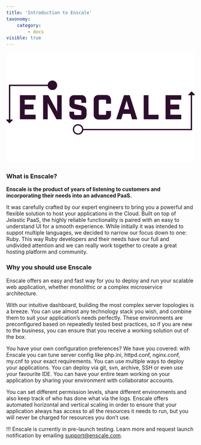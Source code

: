 ```yaml
---
title: 'Introduction to Enscale'
taxonomy:
    category:
        - docs
visible: true
---
```


 ![image alt float-right](enscale.png?resize=600,200)
### What is Enscale?

**Enscale is the product of years of listening to customers and incorporating their needs into an advanced PaaS.**

It was carefully crafted by our expert engineers to bring you a powerful and flexible solution to host your applications in the Cloud. Built on top of Jelastic PaaS, the highly reliable functionality is paired with an easy to understand UI for a smooth experience. While initially it was intended to suppot multiple languages, we decided to narrow our focus down to one: Ruby. This way Ruby developers and their needs have our full and undivided attention and we can really work together to create a great hosting platform and community.




### Why you should use Enscale

Enscale offers an easy and fast way for you to deploy and run your scalable web application, whether monolithic or a complex microservice architecture.

With our intuitive dashboard, building the most complex server topologies is a breeze. You can use almost any technology stack you wish, and combine them to suit your application’s needs perfectly. These environments are preconfigured based on repeatedly tested best practices, so if you are new to the business, you can ensure that you receive a working solution out of the box.

You have your own configuration preferences? We have you covered: with Enscale you can tune server config like php.ini, httpd.conf, nginx.conf, my.cnf to your exact requirements. You can use multiple ways to deploy your applications. You can deploy via git, svn, archive, SSH or even use your favourite IDE. You can have your entire team working on your application by sharing your environment with collaborator accounts.

You can set different permission levels, share different environments and also keep track of who has done what via the logs. Enscale offers automated horizontal and vertical scaling in order to ensure that your application always has access to all the resources it needs to run, but you will never be charged for resources you don’t use.


!!! Enscale is currently in pre-launch testing. Learn more and request launch notification by emailing support@enscale.com.
